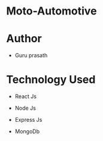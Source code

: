# Moto-Automotive 

# Author 

* Guru prasath 

# Technology Used 

* React Js

* Node Js 

* Express Js

* MongoDb 